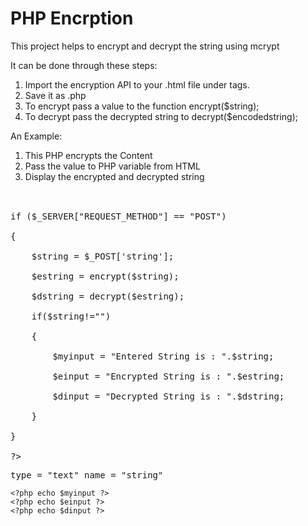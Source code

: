 # PHP Encrption
This project helps to encrypt and decrypt the string using mcrypt

It can be done through these steps:

1. Import the encryption API to your .html file under <head> </head> tags.
2. Save it as .php
3. To encrypt pass a value to the function encrypt($string);
4. To decrypt pass the decrypted string to decrypt($encodedstring);

An Example:<br>
1. This PHP encrypts the Content<br>
2. Pass the value to PHP variable from HTML<br>
3. Display the encrypted and decrypted string<br><br>
<pre><?php<br>
if ($_SERVER["REQUEST_METHOD"] == "POST")<br>
{<br>
	$string = $_POST['string'];<br>
	$estring = encrypt($string);<br>
	$dstring = decrypt($estring);<br>
	if($string!="")<br>
	{<br>
		$myinput = "Entered String is : ".$string;<br>
		$einput = "Encrypted String is : ".$estring;<br>
		$dinput = "Decrypted String is : ".$dstring;<br>
	}<br>
}<br>
?></pre>


<pre>
type = "text" name = "string"
</pre>
	<?php echo $myinput ?>
	<?php echo $einput ?>
	<?php echo $dinput ?>
 
